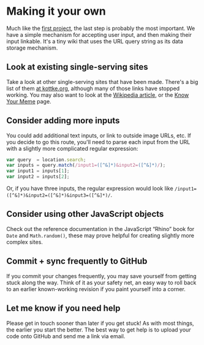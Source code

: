 # Making it your own

Much like the [first project](/scripting/project1), the last step is probably the most important. We have a simple mechanism for accepting user input, and then making their input linkable. It's a tiny wiki that uses the URL query string as its data storage mechanism.

## Look at existing single-serving sites

Take a look at other single-serving sites that have been made. There's a big list of them [at kottke.org](http://kottke.org/08/02/single-serving-sites), although many of those links have stopped working. You may also want to look at the [Wikipedia article](https://en.wikipedia.org/wiki/Single-serving_site), or the [Know Your Meme](http://knowyourmeme.com/memes/subcultures/single-serving-site) page.

## Consider adding more inputs

You could add additional text inputs, or link to outside image URLs, etc. If you decide to go this route, you'll need to parse each input from the URL with a slightly more complicated regular expression:

```js
var query  = location.search;
var inputs = query.match(/input1=([^&]*)&input2=([^&]*)/);
var input1 = inputs[1];
var input2 = inputs[2];
```

Or, if you have three inputs, the regular expression would look like `/input1=([^&]*)&input2=([^&]*)&input3=([^&]*)/`.

## Consider using other JavaScript objects

Check out the reference documentation in the JavaScript “Rhino” book for `Date` and `Math.random()`, these may prove helpful for creating slightly more complex sites.

## Commit + sync frequently to GitHub

If you commit your changes frequently, you may save yourself from getting stuck along the way. Think of it as your safety net, an easy way to roll back to an earlier known-working revision if you paint yourself into a corner.

## Let me know if you need help

Please get in touch sooner than later if you get stuck! As with most things, the earlier you start the better. The best way to get help is to upload your code onto GitHub and send me a link via email.
